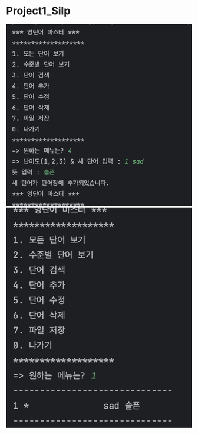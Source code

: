 # Project1_Silp
![first](https://github.com/hanminyee/Dummy/blob/main/%EC%8A%A4%ED%81%AC%EB%A6%B0%EC%83%B7%202023-09-03%20%EC%98%A4%ED%9B%84%204.31.45.png)
![second](https://github.com/hanminyee/Dummy/blob/main/%EC%8A%A4%ED%81%AC%EB%A6%B0%EC%83%B7%202023-09-03%20%EC%98%A4%ED%9B%84%204.32.11.png)
